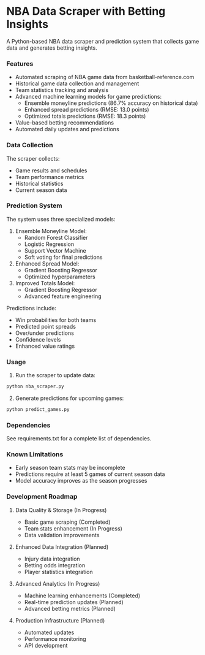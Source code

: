 # NBA Data Scraper with Betting Insights

A Python-based NBA data scraper and prediction system that collects game data and generates betting insights.

### Features

- Automated scraping of NBA game data from basketball-reference.com
- Historical game data collection and management
- Team statistics tracking and analysis
- Advanced machine learning models for game predictions:
  - Ensemble moneyline predictions (86.7% accuracy on historical data)
  - Enhanced spread predictions (RMSE: 13.0 points)
  - Optimized totals predictions (RMSE: 18.3 points)
- Value-based betting recommendations
- Automated daily updates and predictions

### Data Collection

The scraper collects:
- Game results and schedules
- Team performance metrics
- Historical statistics
- Current season data

### Prediction System

The system uses three specialized models:
1. Ensemble Moneyline Model:
   - Random Forest Classifier
   - Logistic Regression
   - Support Vector Machine
   - Soft voting for final predictions
2. Enhanced Spread Model:
   - Gradient Boosting Regressor
   - Optimized hyperparameters
3. Improved Totals Model:
   - Gradient Boosting Regressor
   - Advanced feature engineering

Predictions include:
- Win probabilities for both teams
- Predicted point spreads
- Over/under predictions
- Confidence levels
- Enhanced value ratings

### Usage

1. Run the scraper to update data:
```bash
python nba_scraper.py
```

2. Generate predictions for upcoming games:
```bash
python predict_games.py
```

### Dependencies

See requirements.txt for a complete list of dependencies.

### Known Limitations

- Early season team stats may be incomplete
- Predictions require at least 5 games of current season data
- Model accuracy improves as the season progresses

### Development Roadmap

1. Data Quality & Storage (In Progress)
   - Basic game scraping (Completed)
   - Team stats enhancement (In Progress)
   - Data validation improvements

2. Enhanced Data Integration (Planned)
   - Injury data integration
   - Betting odds integration
   - Player statistics integration

3. Advanced Analytics (In Progress)
   - Machine learning enhancements (Completed)
   - Real-time prediction updates (Planned)
   - Advanced betting metrics (Planned)

4. Production Infrastructure (Planned)
   - Automated updates
   - Performance monitoring
   - API development 